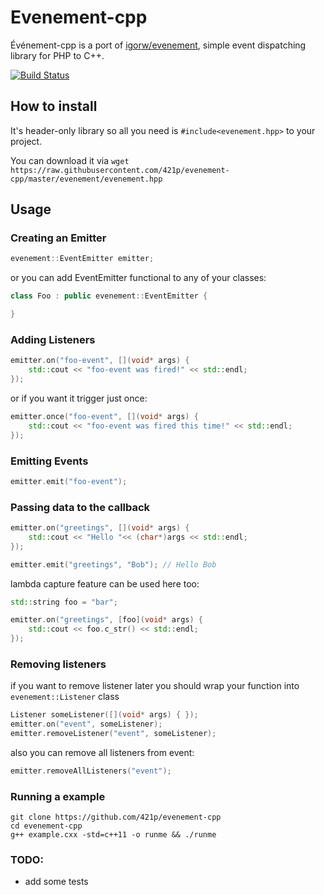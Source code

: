 # Evenement-cpp

Événement-cpp is a port of [igorw/evenement](https://github.com/igorw/evenement), simple event dispatching library for PHP to C++.

[![Build Status](https://travis-ci.org/421p/evenement-cpp.svg?branch=master)](https://travis-ci.org/421p/evenement-cpp)
## How to install

It's header-only library so all you need is `#include<evenement.hpp>` to your project.

You can download it via `wget https://raw.githubusercontent.com/421p/evenement-cpp/master/evenement/evenement.hpp`

## Usage

### Creating an Emitter

```c++
evenement::EventEmitter emitter;
```

or you can add EventEmitter functional to any of your classes:

```c++
class Foo : public evenement::EventEmitter {

}
```

### Adding Listeners

```c++
emitter.on("foo-event", [](void* args) {
    std::cout << "foo-event was fired!" << std::endl;
});
```

or if you want it trigger just once:

```c++
emitter.once("foo-event", [](void* args) {
    std::cout << "foo-event was fired this time!" << std::endl;
});
```

### Emitting Events

```c++
emitter.emit("foo-event");
```

### Passing data to the callback

```c++
emitter.on("greetings", [](void* args) {
    std::cout << "Hello "<< (char*)args << std::endl;
});

emitter.emit("greetings", "Bob"); // Hello Bob
```

lambda capture feature can be used here too:

```c++
std::string foo = "bar";

emitter.on("greetings", [foo](void* args) {
    std::cout << foo.c_str() << std::endl;
});

```

### Removing listeners

if you want to remove listener later you should wrap your function into `evenement::Listener` class

```c++
Listener someListener([](void* args) { });
emitter.on("event", someListener);
emitter.removeListener("event", someListener);
```

also you can remove all listeners from event:

```c++
emitter.removeAllListeners("event");
```

### Running a example

```
git clone https://github.com/421p/evenement-cpp
cd evenement-cpp
g++ example.cxx -std=c++11 -o runme && ./runme  
```

### TODO:
* add some tests

